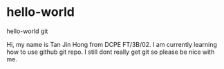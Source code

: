 # hello-world
hello-world git

Hi, my name is Tan Jin Hong from DCPE FT/3B/02.
I am currently learning how to use github git repo.
I still dont really get git so please be nice with me.
